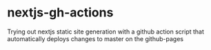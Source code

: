 # nextjs-gh-actions

Trying out nextjs static site generation with a github action script that automatically deploys changes to master on the github-pages